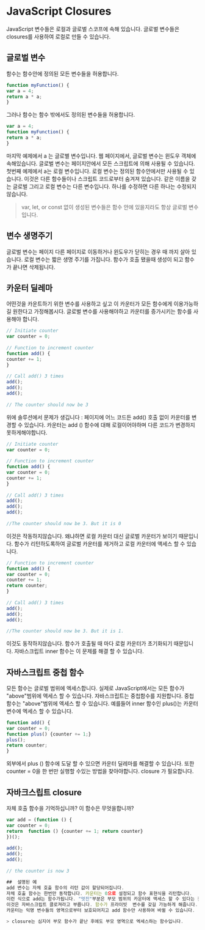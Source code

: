 # JavaScript Closures

JavaScript 변수들은 로컬과 글로벌 스코프에 속해 있습니다.
글로벌 변수들은 closures를 사용하여 로컬로 만들 수 있습니다.

## 글로벌 변수
함수는 함수안에 정의된 모든 변수들을 허용합니다.
```javascript
function myFunction() {  
var a = 4;  
return a * a;  
}
```
그러나 함수는 함수 밖에서도 정의된 변수들을 허용합니다.
```javascript
var a = 4;  
function myFunction() {  
return a * a;  
}
```

마지막 예제에서 a 는 글로별 변수입니다.
웹 페이지에서, 글로벌 변수는 윈도우 객체에 속해있습니다.
글로벌 변수는 페이지안에서 모든 스크립트에 의해 사용될 수 있습니다.
첫번째 예제에서 a는 로컬 변수입니다.
로컬 변수는 정의된 함수안에서만 사용될 수 있습니다. 이것은 다른 함수들이나 스크립트 코드로부터 숨겨져 있습니다.
같은 이름을 갖는 글로벌 그리고 로컬 변수는 다른 변수입니다. 하나를 수정하면 다른 하나는 수정되지 않습니다.

> var, let, or const 없이 생성된 변수들은 함수 안에 있을지라도 항상 글로벌 변수입니다. 

## 변수 생명주기

글로벌 변수는 페이지 다른 페이지로 이동하거나 윈도우가 닫히는 경우 때 까지 살아 있습니다.
로컬 변수는 짧은 생명 주기를 가집니다. 함수가 호출 됐을때 생성이 되고 함수가 끝나면 삭제됩니다.


## 카운터 딜레마

어떤것을 카운트하기 위한 변수를 사용하고 싶고 이 카운터가 모든 함수에게 이용가능하길 원한다고 가정해봅시다.
글로벌 변수를 사용해야하고 카운터를 증가시키는 함수를 사용해야 합니다.
```javascript
// Initiate counter  
var counter = 0;  
  
// Function to increment counter  
function add() {  
counter += 1;  
}  
  
// Call add() 3 times  
add();  
add();  
add();  
  
// The counter should now be 3
```
위에 솔루션에서 문제가 생깁니다 : 페이지에 어느 코드든 add() 호출 없이 카운터를 변경할 수 있습니다.
  카운터는 add () 함수에 대해 로컬이어야하며 다른 코드가 변경하지 못하게해야합니다.
```javascript
// Initiate counter  
var counter = 0;  
  
// Function to increment counter  
function add() {  
var counter = 0;  
counter += 1;  
}  
  
// Call add() 3 times  
add();  
add();  
add();  
  
//The counter should now be 3. But it is 0
```
이것은 작동하지않습니다. 왜냐하면 로컬 카운터 대신 글로벌 카운터가 보이기 때문입니다.
함수가 리턴하도록하여 글로벌 카운터를 제거하고 로컬 카운터에 액세스 할 수 있습니다.

```javascript
// Function to increment counter  
function add() {  
var counter = 0;  
counter += 1;  
return counter;  
}  
  
// Call add() 3 times  
add();  
add();  
add();  
  
//The counter should now be 3. But it is 1.
```

이것도 동작하지않습니다. 함수가 호출될 때 마다 로컬 카운터가 초기화되기 때문입니다.
자바스크립트 inner 함수는 이 문제를 해결 할 수 있습니다.


## 자바스크립트 중첩 함수

모든 함수는 글로벌 범위에 엑세스합니다.
실제로 JavaScript에서는 모든 함수가 "above"범위에 액세스 할 수 있습니다.
자바스크립트는 중첩함수를 지원합니다. 중첩 함수는 "above"범위에 엑세스 할 수 있습니다.
예를들어 inner 함수인 plus()는 카운터 변수에 엑세스 할 수 있습니다.

```javascript
function add() {  
var counter = 0;  
function plus() {counter += 1;}  
plus();  
return counter;  
}
```

  
외부에서 plus () 함수에 도달 할 수 있으면 카운터 딜레마를 해결할 수 있습니다. 
또한 counter = 0을 한 번만 실행할 수있는 방법을 찾아야합니다. 
closure 가 필요합니다.

## 자바크스립트 closure

  
자체 호출 함수을 기억하십니까? 이 함수은 무엇을합니까?
```javascript
var add = (function () {  
var counter = 0;  
return  function () {counter += 1; return counter}  
})();  
  
add();  
add();  
add();  
  
// the counter is now 3

##  설명된 예
add 변수는 자체 호출 함수의 리턴 값이 할당되어집니다.
자체 호출 함수는 한번만 동작합니다. 카운터는 0으로 설정되고 함수 표현식을 리턴합니다.
이런 식으로 add는 함수가됩니다. "멋진"부분은 부모 범위의 카운터에 액세스 할 수 있다는 것입니다.
이것은 자바스크립트 클로져라고 부릅니다. 함수가 프라이빗  변수를 갖길 가능하게 해줍니다.
카운터는 익명 변수들의 영역으로부터 보호되어지고 add 함수만 사용하여 바뀔 수 있습니다.

> closure는 심지어 부모 함수가 끝난 후에도 부모 영역으로 엑세스하는 함수입니다.
